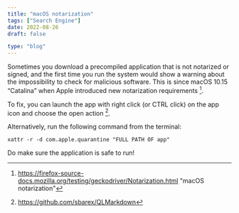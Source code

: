 ```yaml
---
title: "macOS notarization"
tags: ["Search Engine"]
date: 2022-08-26
draft: false

type: "blog"
---
```



Sometimes you download a precompiled application that is not notarized or signed, and the first time you run the system would show a warning about the impossibility to check for malicious software. This is since macOS 10.15 “Catalina” when Apple introduced new notarization requirements [^1].

To fix, you can launch the app with right click (or CTRL click) on the app icon and choose the open action [^2].

Alternatively, run the following command from the terminal:

```shell
xattr -r -d com.apple.quarantine "FULL PATH OF app"
```

Do make sure the application is safe to run!

[^1]: https://firefox-source-docs.mozilla.org/testing/geckodriver/Notarization.html "macOS notarization"
[^2]: https://github.com/sbarex/QLMarkdown
